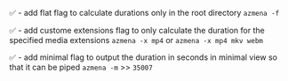 ✅ - add flat flag to calculate durations only in the root directory
`azmena -f`

✅ - add custome extensions flag to only calculate the duration for the specified media extensions
`azmena -x mp4` or `azmena -x mp4 mkv webm`

✅ - add minimal flag to output the duration in seconds in minimal view so that it can be piped
`azmena -m` >> `35007`
